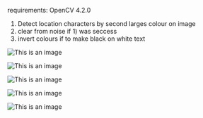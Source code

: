 requirements: OpenCV 4.2.0

1) Detect location characters by second larges colour on image
2) clear from noise if 1) was seccess
3) invert colours if to make black on white text

![This is an image](https://github.com/Anoncheg1/captcha-image-to-grayscale/2022-12-09_19-23.png)

![This is an image](https://github.com/Anoncheg1/captcha-image-to-grayscale/2022-12-09_19-23_1.png)

![This is an image](https://github.com/Anoncheg1/captcha-image-to-grayscale/2022-12-09_19-23_2.png)

![This is an image](https://github.com/Anoncheg1/captcha-image-to-grayscale/2022-12-09_19-50.png)

![This is an image](https://github.com/Anoncheg1/captcha-image-to-grayscale/2022-12-09_19-50_1.png)